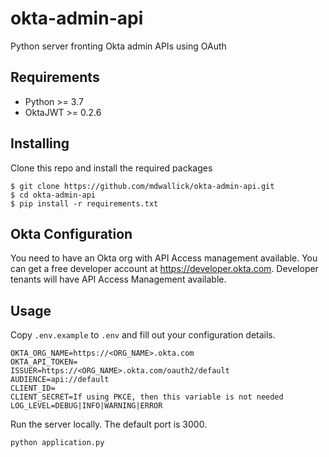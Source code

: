 # okta-admin-api
Python server fronting Okta admin APIs using OAuth

## Requirements
* Python >= 3.7
* OktaJWT >= 0.2.6

## Installing
Clone this repo and install the required packages
```
$ git clone https://github.com/mdwallick/okta-admin-api.git
$ cd okta-admin-api
$ pip install -r requirements.txt
```
## Okta Configuration
You need to have an Okta org with API Access management available. You can get a free developer account at https://developer.okta.com. Developer tenants will have API Access Management available.

## Usage
Copy `.env.example` to `.env` and fill out your configuration details.

```
OKTA_ORG_NAME=https://<ORG_NAME>.okta.com
OKTA_API_TOKEN=
ISSUER=https://<ORG_NAME>.okta.com/oauth2/default
AUDIENCE=api://default
CLIENT_ID=
CLIENT_SECRET=If using PKCE, then this variable is not needed
LOG_LEVEL=DEBUG|INFO|WARNING|ERROR
```

Run the server locally. The default port is 3000.
```
python application.py
```
